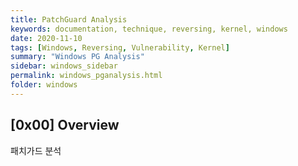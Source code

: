 ```yaml
---
title: PatchGuard Analysis
keywords: documentation, technique, reversing, kernel, windows
date: 2020-11-10
tags: [Windows, Reversing, Vulnerability, Kernel]
summary: "Windows PG Analysis"
sidebar: windows_sidebar
permalink: windows_pganalysis.html
folder: windows
---
```


## [0x00] Overview

패치가드 분석

